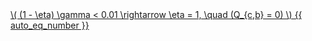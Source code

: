 <a href="/eco2_guide_center/1.%20ECO2%20Logic%20Guide/Hee1_Equation_List.html" class="equation-link" target="_blank" rel="noopener noreferrer">
  \( (1 - \eta) \gamma < 0.01 \rightarrow \eta = 1, \quad (Q_{c,b} = 0) \) {{ auto_eq_number }}
</a>
